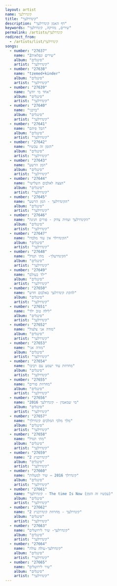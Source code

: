 ```yaml
---
layout: artist
name: קינדרלעך
title: "קינדרלעך"
description: "דף האמן קינדרלעך"
keywords: "שירים, מוזיקה, קינדרלעך"
permalink: /artists/קינדרלעך
redirect_from:
  - /artists/list/קינדרלעך
songs:
  - number: "27637"
    name: "2שירים ונפלאות"
    album: "סינגלים"
    artist: "קינדרלעך"
  - number: "27638"
    name: "tzemed+kinder"
    album: "סינגלים"
    artist: "קינדרלעך"
  - number: "27639"
    name: "אחד מי יודע"
    album: "סינגלים"
    artist: "קינדרלעך"
  - number: "27640"
    name: "ברכני"
    album: "סינגלים"
    artist: "קינדרלעך"
  - number: "27641"
    name: "הבל פיהם"
    album: "סינגלים"
    artist: "קינדרלעך"
  - number: "27642"
    name: "הזמן זה עכשיו"
    album: "סינגלים"
    artist: "קינדרלעך"
  - number: "27643"
    name: "המן הרשע"
    album: "סינגלים"
    artist: "קינדרלעך"
  - number: "27644"
    name: "הצצה לאלבום השלישי"
    album: "סינגלים"
    artist: "קינדרלעך"
  - number: "27645"
    name: "הקינדרלעך - המן הרשע"
    album: "סינגלים"
    artist: "קינדרלעך"
  - number: "27646"
    name: "הקינדרלעך ועוזיה צדוק - פורים חגיגה"
    album: "סינגלים"
    artist: "קינדרלעך"
  - number: "27647"
    name: "הקינדרלר אין עוד מלבדו"
    album: "סינגלים"
    artist: "קינדרלעך"
  - number: "27648"
    name: "הקינדרעלך-  מתי תגדל"
    album: "סינגלים"
    artist: "קינדרלעך"
  - number: "27649"
    name: "ילד בעולם"
    album: "סינגלים"
    artist: "קינדרלעך"
  - number: "27650"
    name: "להקת קינדרלעך באלבום חדש"
    album: "סינגלים"
    artist: "קינדרלעך"
  - number: "27651"
    name: "לילה טוב ילד"
    album: "סינגלים"
    artist: "קינדרלעך"
  - number: "27652"
    name: "מודה אני צלצול"
    album: "סינגלים"
    artist: "קינדרלעך"
  - number: "27653"
    name: "מודה אני"
    album: "סינגלים"
    artist: "קינדרלעך"
  - number: "27654"
    name: "מחרוזת עוד ישמע עם רביבו"
    album: "סינגלים"
    artist: "קינדרלעך"
  - number: "27655"
    name: "מחרוזת פורים"
    album: "סינגלים"
    artist: "קינדרלעך"
  - number: "27656"
    name: "מי שמאמין - קינדרלעך 2016"
    album: "סינגלים"
    artist: "קינדרלעך"
  - number: "27657"
    name: "מלך מלכי המלכים קינדרלך"
    album: "סינגלים"
    artist: "קינדרלעך"
  - number: "27658"
    name: "מתי תגדל"
    album: "סינגלים"
    artist: "קינדרלעך"
  - number: "27659"
    name: "קינדרכניץ 2"
    album: "סינגלים"
    artist: "קינדרלעך"
  - number: "27660"
    name: "קינדרלך 2016 – שיר למעלות"
    album: "סינגלים"
    artist: "קינדרלעך"
  - number: "27661"
    name: "קינדרלעך - The time Is Now (עכשיו זה הזמן)"
    album: "סינגלים"
    artist: "קינדרלעך"
  - number: "27662"
    name: "קינדרלעך - מחרוזת קינדרכניץ 2"
    album: "סינגלים"
    artist: "קינדרלעך"
  - number: "27663"
    name: "קינדרלעך- שיר לירושלים"
    album: "סינגלים"
    artist: "קינדרלעך"
  - number: "27664"
    name: "קינדרלעך-עולה עולה"
    album: "סינגלים"
    artist: "קינדרלעך"
  - number: "27665"
    name: "שיר לירושלים"
    album: "סינגלים"
    artist: "קינדרלעך"
---
```

